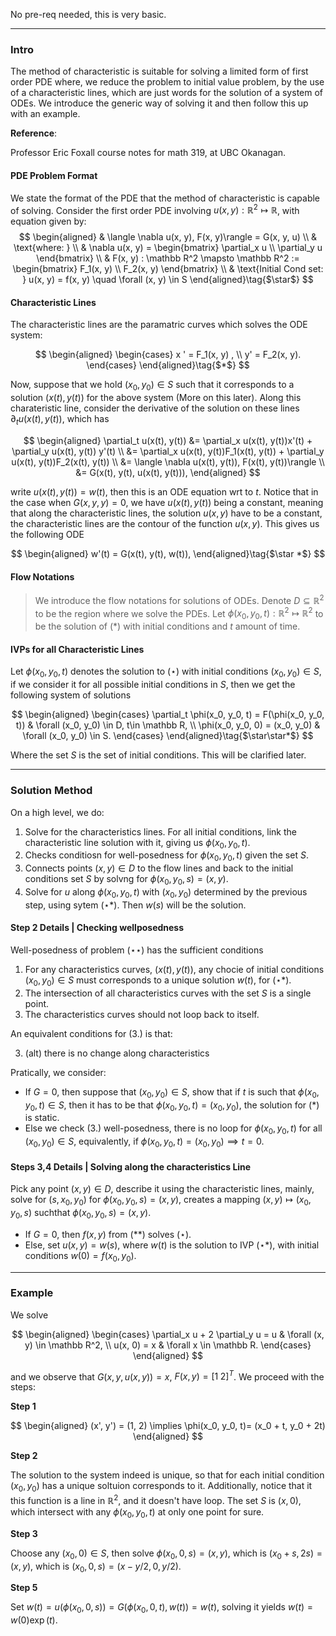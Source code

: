 No pre-req needed, this is very basic. 

---
### **Intro**

The method of characteristic is suitable for solving a limited form of first order PDE where, we reduce the problem to initial value problem, by the use of a characteristic lines, which are just words for the solution of a system of ODEs. We introduce the generic way of solving it and then follow this up with an example. 

**Reference**: 

Professor Eric Foxall course notes for math 319, at UBC Okanagan. 


#### **PDE Problem Format**

We state the format of the PDE that the method of characteristic is capable of solving. Consider the first order PDE involving $u(x, y): \mathbb R^2 \mapsto \mathbb R$, with equation given by: 
$$
\begin{aligned}
    & \langle \nabla u(x, y), F(x, y)\rangle = G(x, y, u)
    \\
    & \text{where: }
    \\
    & \nabla u(x, y) = \begin{bmatrix}
        \partial_x u
        \\
        \partial_y u
    \end{bmatrix}
    \\
    & F(x, y) : \mathbb R^2 \mapsto \mathbb R^2 := \begin{bmatrix}
        F_1(x, y) \\ F_2(x, y)
    \end{bmatrix}
    \\
    & \text{Initial Cond set: } u(x, y) = f(x, y) \quad \forall (x, y) \in S
\end{aligned}\tag{$\star$}
$$


#### **Characteristic Lines**

The characteristic lines are the paramatric curves which solves the ODE system: 

$$
\begin{aligned}
    \begin{cases}
        x ' = F_1(x, y) ,
        \\
        y' = F_2(x, y).
    \end{cases}
\end{aligned}\tag{$*$}
$$

Now, suppose that we hold $(x_0, y_0)\in S$ such that it corresponds to a solution $(x(t), y(t))$ for the above system (More on this later). Along this charateristic line, consider the derivative of the solution on these lines $\partial_t u(x(t), y(t))$, which has

$$
\begin{aligned}
    \partial_t u(x(t), y(t)) &= \partial_x u(x(t), y(t))x'(t) + \partial_y u(x(t), y(t)) y'(t)
    \\
    &= \partial_x u(x(t), y(t))F_1(x(t), y(t)) + \partial_y u(x(t), y(t))F_2(x(t), y(t))
    \\
    &= \langle \nabla u(x(t), y(t)), F(x(t), y(t))\rangle 
    \\
    &= G(x(t), y(t), u(x(t), y(t))), 
\end{aligned}
$$

write $u(x(t), y(t))= w(t)$, then this is an ODE equation wrt to $t$. Notice that in the case when $G(x,y, y) = 0$, we have $u(x(t), y(t))$ being a constant, meaning that along the characteristic lines, the solution $u(x, y)$ have to be a constant, the characteristic lines are the contour of the function $u(x, y)$. This gives us the following ODE

$$
\begin{aligned}
    w'(t) = G(x(t), y(t), w(t)), 
\end{aligned}\tag{$\star *$}
$$


#### **Flow Notations**

> We introduce the flow notations for solutions of ODEs. Denote $D\subseteq \mathbb R^2$ to be the region where we solve the PDEs. Let $\phi(x_0, y_0, t): \mathbb R^2 \mapsto \mathbb R^2$ to be the solution of $(*)$ with initial conditions and $t$ amount of time. 


#### **IVPs for all Characteristic Lines**

Let $\phi(x_0, y_0, t)$ denotes the solution to $(\star)$ with initial conditions $(x_0, y_0)\in S$, if we consider it for all possible initial conditions in $S$, then we get the following system of solutions

$$
\begin{aligned}
    \begin{cases}
        \partial_t \phi(x_0, y_0, t) = F(\phi(x_0, y_0, t)) & \forall (x_0, y_0) \in D, t\in \mathbb R,
        \\
        \phi(x_0, y_0, 0) = (x_0, y_0) & \forall (x_0, y_0) \in S. 
    \end{cases}
\end{aligned}\tag{$\star\star*$}
$$

Where the set $S$ is the set of initial conditions. This will be clarified later. 

---
### **Solution Method**

On a high level, we do: 
1. Solve for the characteristics lines. For all initial conditions, link the characteristic line solution with it, giving us $\phi(x_0, y_0, t)$. 
2. Checks conditiosn for well-posedness for $\phi (x_0, y_0, t)$ given the set $S$. 
3. Connects points $(x, y)\in D$ to the flow lines and back to the initial conditions set $S$ by solvng for $\phi(x_0, y_0, s) = (x, y)$. 
4. Solve for $u$ along $\phi(x_0, y_0, t)$ with $(x_0, y_0)$ determined by the previous step, using sytem $(\star *)$. Then $w(s)$ will be the solution. 


#### **Step 2 Details | Checking wellposedness**
Well-posedness of problem $(\star\star)$ has the sufficient conditions
1. For any characteristics curves, $(x(t), y(t))$, any chocie of initial conditions $(x_0, y_0)\in S$ must corresponds to a unique solution $w(t)$, for $(\star*)$. 
2. The intersection of all characteristics curves with the set $S$ is a single point. 
3. The characteristics curves should not loop back to itself. 

An equivalent conditions for (3.) is that: 

3. (alt) there is no change along characteristics

Pratically, we consider: 
- If $G= 0$, then suppose that $(x_0, y_0) \in S$, show that if $t$ is such that $\phi(x_0, y_0, t) \in S$, then it has to be that $\phi(x_0, y_0, t) = (x_0, y_0)$, the solution for $(*)$ is static. 
- Else we check (3.) well-posedness, there is no loop for $\phi(x_0, y_0, t)$ for all $(x_0, y_0)\in S$, equivalently, if $\phi(x_0, y_0, t) = (x_0, y_0) \implies t = 0$. 


#### **Steps 3,4 Details | Solving along the characteristics Line**

Pick any point $(x, y)\in D$, describe it using the characteristic lines, mainly, solve for $(s, x_0, y_0)$ for $\phi(x_0, y_0, s) = (x, y)$, creates a mapping $(x, y)\mapsto(x_0, y_0, s)$ suchthat $\phi(x_0, y_0, s) = (x, y)$. 
- If $G = 0$, then $f(x, y)$ from $(**)$ solves $(\star)$. 
- Else, set $u(x, y) = w(s)$, where $w(t)$ is the solution to IVP ($\star*$), with initial conditions $w(0) = f(x_0, y_0).$



---
### **Example**

We solve 

$$
\begin{aligned}
    \begin{cases}
        \partial_x u + 2 \partial_y u = u & \forall (x, y) \in \mathbb R^2,
        \\
        u(x, 0) = x & \forall x \in \mathbb R.
    \end{cases}
\end{aligned}
$$

and we observe that $G(x, y, u(x, y)) = x$, $F(x, y) = [1 \; 2]^T$. We proceed with the steps: 

**Step 1**

$$
\begin{aligned}
    (x', y') = (1, 2) \implies \phi(x_0, y_0, t)= (x_0 + t, y_0 + 2t)
\end{aligned}
$$

**Step 2**

The solution to the system indeed is unique, so that for each initial condition $(x_0, y_0)$ has a unique soltuion corresponds to it. Additionally, notice that it this function is a line in $\mathbb R^2$, and it doesn't have loop. The set $S$ is $(x, 0)$, which intersect with any $\phi(x_0, y_0, t)$ at only one point for sure. 

**Step 3**

Choose any $(x_0, 0)\in S$, then solve $\phi(x_0, 0, s) = (x, y)$, which is $(x_0 + s, 2s) = (x, y)$, which is $(x_0, 0, s) = (x - y/2, 0, y/2)$. 

**Step 5**

Set $w(t) = u(\phi(x_0, 0, s)) = G(\phi(x_0, 0, t), w(t)) = w(t)$, solving it yields $w(t) = w(0)\exp(t)$. 